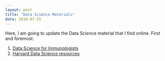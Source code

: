 ```yaml
---
layout: post
title: "Data Science Materials"
date: 2018-07-25
---
```

Here, I am going to update the Data Science material that I find online. 
First and foremost:
1. <a href="https://www.datascienceforimmunologists.com/">Data Science for Immunologists</a>
2. <a href="http://rafalab.github.io/pages/harvardx.html">Harvard Data Science resources</a>
